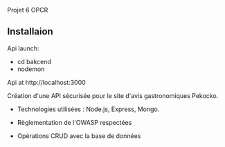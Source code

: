 Projet 6 OPCR

## Installaion ##
Api launch: 
- cd bakcend
- nodemon

Api at  http://localhost:3000

Création d'une API sécurisée pour le site d'avis gastronomiques Pekocko. 

- Technologies utilisées : Node.js, Express, Mongo.

- Règlementation de l'OWASP respectées

- Opérations CRUD avec la base de données